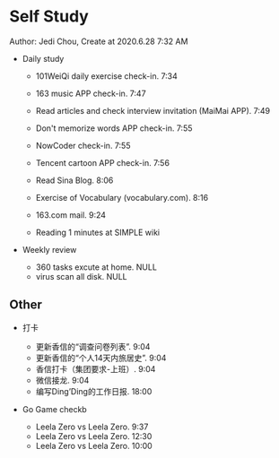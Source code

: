 # Self Study

Author: Jedi Chou, Create at 2020.6.28 7:32 AM

* Daily study
  * 101WeiQi daily exercise check-in. 7:34
  * 163 music APP check-in. 7:47
  * Read articles and check interview invitation (MaiMai APP). 7:49
  * Don't memorize words APP check-in. 7:55
  * NowCoder check-in. 7:55
  * Tencent cartoon APP check-in. 7:56
  * Read Sina Blog. 8:06
  * Exercise of Vocabulary (vocabulary.com). 8:16

  * 163.com mail. 9:24
  * Reading 1 minutes at SIMPLE wiki

* Weekly review
  * 360 tasks excute at home. NULL
  * virus scan all disk. NULL

## Other

* 打卡
  * 更新香信的“调查问卷列表”. 9:04
  * 更新香信的“个人14天内旅居史”. 9:04
  * 香信打卡（集团要求-上班）. 9:04
  * 微信接龙. 9:04
  * 编写Ding’Ding的工作日报. 18:00

* Go Game checkb
  * Leela Zero vs Leela Zero. 9:37
  * Leela Zero vs Leela Zero. 12:30
  * Leela Zero vs Leela Zero. 10:00
